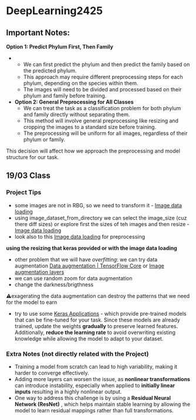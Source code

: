 # DeepLearning2425

## Important Notes:

**Option 1: Predict Phylum First, Then Family**

* * We can first predict the phylum and then predict the family based on the predicted phylum.
  * This approach may require different preprocessing steps for each phylum, depending on the species within them.
  * The images will need to be divided and processed based on their phylum and family before training.
* **Option 2: General Preprocessing for All Classes**
  * We can treat the task as a classification problem for both phylum and family directly without separating them.
  * This method will involve general preprocessing like resizing and cropping the images to a standard size before training.
  * The preprocessing will be uniform for all images, regardless of their phylum or family.

This decision will affect how we approach the preprocessing and model structure for our task.


## **19/03 Class**

### Project Tips

- some images are not in RBG, so we need to transform it - [Image data loading](https://keras.io/api/data_loading/image/)
- using image_dataset_from_directory we can select the image_size (cuz there diff sizes) or explore first the sizes of teh images and then resize - [Image data loading](https://keras.io/api/data_loading/image/)
- look also to this [Image data loading](https://keras.io/api/data_loading/image/) for preprocessing

**using the resizing that keras provided or with the image data loading**


* other problem that we will have *overfitting*: we can try data augmentation [Data augmentation  |  TensorFlow Core](https://www.tensorflow.org/tutorials/images/data_augmentation) or [Image augmentation layers](https://keras.io/api/layers/preprocessing_layers/image_augmentation/)
* we can use random zoom for data augmentation
* change the darkness/brigthness

⚠️exagerating the data augmentation can destroy the patterns that we need for the model to earn

* try to use some [Keras Applications](https://keras.io/api/applications/)  - which provide pre-trained models that can be fine-tuned for your task. Since these models are already trained, update the weights **gradually** to preserve learned features. Additionally, **reduce the learning rate** to avoid overwriting existing knowledge while allowing the model to adapt to your dataset.


### Extra Notes (not directly related with the Project)

* Training a model from scratch can lead to high variability, making it harder to converge effectively.
* Adding more layers can worsen the issue, as **nonlinear transformations** can introduce instability, especially when applied to **initially linear inputs** resulting in a highly nonlinear output.
* One way to address this challenge is by using a  **Residual Neural Network (ResNet)** , which helps maintain stable learning by allowing the model to learn residual mappings rather than full transformations.
